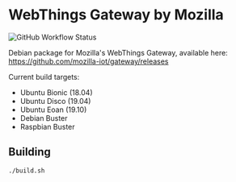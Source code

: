 # WebThings Gateway by Mozilla

![GitHub Workflow Status](https://img.shields.io/github/workflow/status/mozilla-iot/gateway-deb/Build)

Debian package for Mozilla's WebThings Gateway, available here: https://github.com/mozilla-iot/gateway/releases

Current build targets:
* Ubuntu Bionic (18.04)
* Ubuntu Disco (19.04)
* Ubuntu Eoan (19.10)
* Debian Buster
* Raspbian Buster

## Building

```sh
./build.sh
```
